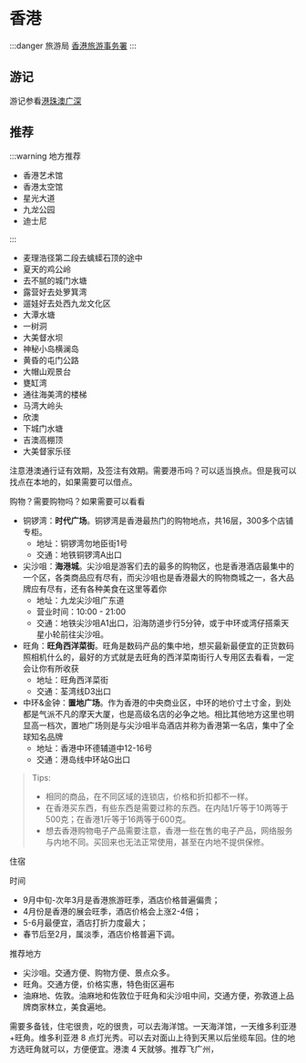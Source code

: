 # 香港

:::danger 旅游局
[香港旅游事务署](https://www.tourism.gov.hk/sc/index.php)
:::

## 游记

游记参看[港珠澳广深](../travelogue/20230429)

## 推荐

:::warning 地方推荐

- 香港艺术馆
- 香港太空馆
- 星光大道
- 九龙公园
- 迪士尼

:::

- 麦理浩径第二段去蠄蟝石顶的途中
- 夏天的鸡公岭
- 去不腻的城门水塘
- 露营好去处箩箕湾
- 遛娃好去处西九龙文化区
- 大潭水塘
- 一树洞
- 大美督水坝
- 神秘小岛横澜岛
- 黄昏的屯门公路
- 大帽山观景台
- 甕缸湾
- 通往海美湾的楼梯
- 马湾大岭头
- 欣澳
- 下城门水塘
- 吉澳高棚顶
- 大美督家乐径

注意港澳通行证有效期，及签注有效期。需要港币吗？可以适当换点。但是我可以找点在本地的，如果需要可以借点。

购物？需要购物吗？如果需要可以看看

- 铜锣湾：**时代广场**。铜锣湾是香港最热门的购物地点，共16层，300多个店铺专柜。
  - 地址：铜锣湾勿地臣街1号
  - 交通：地铁铜锣湾A出口
- 尖沙咀：**海港城**。尖沙咀是游客们去的最多的购物区，也是香港酒店最集中的一个区，各类商品应有尽有，而尖沙咀也是香港最大的购物商城之一，各大品牌应有尽有，还有各种美食在这里等着你
  - 地址：九龙尖沙咀广东道
  - 营业时间：10:00 - 21:00
  - 交通：地铁尖沙咀A1出口，沿海防道步行5分钟，或于中环或湾仔搭乘天星小轮前往尖沙咀。
- 旺角：**旺角西洋菜街**。旺角是数码产品的集中地，想买最新最便宜的正货数码照相机什么的，最好的方式就是去旺角的西洋菜南街行人专用区去看看，一定会让你有所收获
  - 地址：旺角西洋菜街
  - 交通：荃湾线D3出口
- 中环&金钟：**置地广场**。作为香港的中央商业区，中环的地价寸土寸金，到处都是气派不凡的摩天大厦，也是高级名店的必争之地。相比其他地方这里也明显高一档次，置地广场则是与尖沙咀半岛酒店并称为香港第一名店，集中了全球知名品牌
  - 地址：香港中环德辅道中12-16号
  - 交通：港岛线中环站G出口

> Tips:
>
> - 相同的商品，在不同区域的连锁店，价格和折扣都不一样。
> - 在香港买东西，有些东西是需要过称的东西。在内陆1斤等于10两等于500克；在香港1斤等于16两等于600克。
> - 想去香港购物电子产品需要注意，香港一些在售的电子产品，网络服务与内地不同。买回来也无法正常使用，甚至在内地不提供保修。

住宿

时间

- 9月中旬-次年3月是香港旅游旺季，酒店价格普遍偏贵；
- 4月份是香港的展会旺季，酒店价格会上涨2-4倍；
- 5-6月最便宜，酒店打折力度最大；
- 春节后至2月，属淡季，酒店价格普遍下调。

推荐地方

- 尖沙咀。交通方便、购物方便、景点众多。
- 旺角。交通方便，价格实惠，特色街区遍布
- 油麻地、佐敦。油麻地和佐敦位于旺角和尖沙咀中间，交通方便，弥敦道上品牌商家林立，美食遍地。

需要多备钱，住宅很贵，吃的很贵，可以去海洋馆。一天海洋馆，一天维多利亚港+旺角。维多利亚港 8 点灯光秀。可以去对面山上待到天黑以后坐缆车回。住的地方选旺角就可以，方便便宜。港澳 4 天就够。推荐飞广州，
